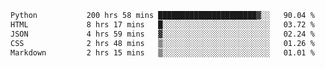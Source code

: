 <!--START_SECTION:waka-->

```txt
Python           200 hrs 58 mins ██████████████████████▓░░   90.04 %
HTML             8 hrs 17 mins   █░░░░░░░░░░░░░░░░░░░░░░░░   03.72 %
JSON             4 hrs 59 mins   ▓░░░░░░░░░░░░░░░░░░░░░░░░   02.24 %
CSS              2 hrs 48 mins   ▒░░░░░░░░░░░░░░░░░░░░░░░░   01.26 %
Markdown         2 hrs 15 mins   ▒░░░░░░░░░░░░░░░░░░░░░░░░   01.01 %
```

<!--END_SECTION:waka-->
